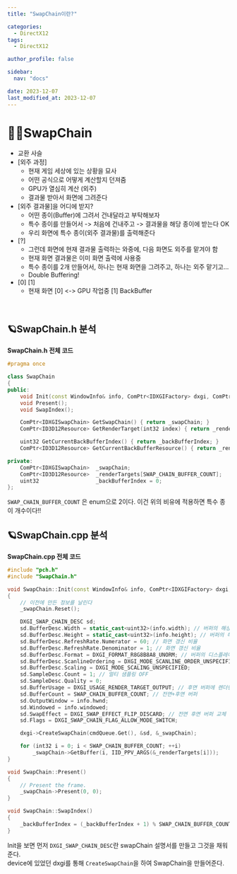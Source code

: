 ```yaml
---
title: "SwapChain이란?"

categories:
  - DirectX12
tags:
  - DirectX12

author_profile: false

sidebar:
  nav: "docs"

date: 2023-12-07
last_modified_at: 2023-12-07
---
```


# 🙇‍♀️SwapChain

- 교환 사슬
- [외주 과정]
    - 현재 게임 세상에 있는 상황을 묘사
    - 어떤 공식으로 어떻게 계산할지 던져줌
    - GPU가 열심히 계산 (외주)
    - 결과물 받아서 화면에 그려준다
- [외주 결과물]을 어디에 받지?
    - 어떤 종이(Buffer)에 그려서 건내달라고 부탁해보자
    - 특수 종이를 만들어서 -> 처음에 건내주고 -> 결과물을 해당 종이에 받는다 OK
    - 우리 화면에 특수 종이(외주 결과물)를 출력해준다
- [?]
    - 그런데 화면에 현재 결과물 출력하는 와중에, 다음 화면도 외주를 맡겨야 함
    - 현재 화면 결과물은 이미 화면 출력에 사용중
    - 특수 종이를 2개 만들어서, 하나는 현재 화면을 그려주고, 하나는 외주 맡기고...
    - Double Buffering!
- [0] [1]
    - 현재 화면 [0] <-> GPU 작업중 [1] BackBuffer


<br>

## 🪐SwapChain.h 분석

**SwapChain.h 전체 코드**
```cpp
#pragma once

class SwapChain
{
public:
	void Init(const WindowInfo& info, ComPtr<IDXGIFactory> dxgi, ComPtr<ID3D12CommandQueue> cmdQueue);
	void Present();
	void SwapIndex();

	ComPtr<IDXGISwapChain> GetSwapChain() { return _swapChain; }
	ComPtr<ID3D12Resource> GetRenderTarget(int32 index) { return _renderTargets[index]; }

	uint32 GetCurrentBackBufferIndex() { return _backBufferIndex; }
	ComPtr<ID3D12Resource> GetCurrentBackBufferResource() { return _renderTargets[_backBufferIndex]; }

private:
	ComPtr<IDXGISwapChain>	_swapChain;
	ComPtr<ID3D12Resource>	_renderTargets[SWAP_CHAIN_BUFFER_COUNT];
	uint32					_backBufferIndex = 0;
};
```

`SWAP_CHAIN_BUFFER_COUNT` 은 enum으로 2이다. 이건 위의 비유에 적용하면 특수 종이 개수이다!!  


## 🪐SwapChain.cpp 분석

**SwapChain.cpp 전체 코드**
```cpp
#include "pch.h"
#include "SwapChain.h"

void SwapChain::Init(const WindowInfo& info, ComPtr<IDXGIFactory> dxgi, ComPtr<ID3D12CommandQueue> cmdQueue)
{
	// 이전에 만든 정보를 날린다
	_swapChain.Reset();

	DXGI_SWAP_CHAIN_DESC sd;
	sd.BufferDesc.Width = static_cast<uint32>(info.width); // 버퍼의 해상도 너비
	sd.BufferDesc.Height = static_cast<uint32>(info.height); // 버퍼의 해상도 높이
	sd.BufferDesc.RefreshRate.Numerator = 60; // 화면 갱신 비율
	sd.BufferDesc.RefreshRate.Denominator = 1; // 화면 갱신 비율
	sd.BufferDesc.Format = DXGI_FORMAT_R8G8B8A8_UNORM; // 버퍼의 디스플레이 형식
	sd.BufferDesc.ScanlineOrdering = DXGI_MODE_SCANLINE_ORDER_UNSPECIFIED;
	sd.BufferDesc.Scaling = DXGI_MODE_SCALING_UNSPECIFIED;
	sd.SampleDesc.Count = 1; // 멀티 샘플링 OFF
	sd.SampleDesc.Quality = 0;
	sd.BufferUsage = DXGI_USAGE_RENDER_TARGET_OUTPUT; // 후면 버퍼에 렌더링할 것
	sd.BufferCount = SWAP_CHAIN_BUFFER_COUNT; // 전면+후면 버퍼
	sd.OutputWindow = info.hwnd;
	sd.Windowed = info.windowed;
	sd.SwapEffect = DXGI_SWAP_EFFECT_FLIP_DISCARD; // 전면 후면 버퍼 교체 시 이전 프레임 정보 버림
	sd.Flags = DXGI_SWAP_CHAIN_FLAG_ALLOW_MODE_SWITCH;

	dxgi->CreateSwapChain(cmdQueue.Get(), &sd, &_swapChain);

	for (int32 i = 0; i < SWAP_CHAIN_BUFFER_COUNT; ++i)
		_swapChain->GetBuffer(i, IID_PPV_ARGS(&_renderTargets[i]));
}

void SwapChain::Present()
{
	// Present the frame.
	_swapChain->Present(0, 0);
}

void SwapChain::SwapIndex()
{
	_backBufferIndex = (_backBufferIndex + 1) % SWAP_CHAIN_BUFFER_COUNT;
}
```

Init을 보면 먼저 `DXGI_SWAP_CHAIN_DESC`란 swapChain 설명서를 만들고 그것을 채워준다.  
device에 있었던 dxgi를 통해 `CreateSwapChain`을 하여 SwapChain을 만들어준다.  
